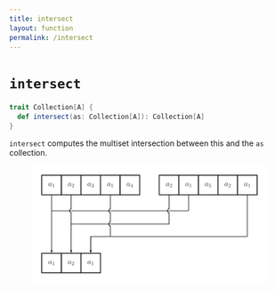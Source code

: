 ```yaml
---
title: intersect
layout: function
permalink: /intersect
---
```


# `intersect`

~~~ scala
trait Collection[A] {
  def intersect(as: Collection[A]): Collection[A]
}
~~~

`intersect` computes the multiset intersection between this and the `as` collection.

<figure class="diagram">
  <img src="images/intersect.svg" alt="intersect function">
  <!-- <figcaption class="diagram-desc"></figcaption> -->
</figure>
